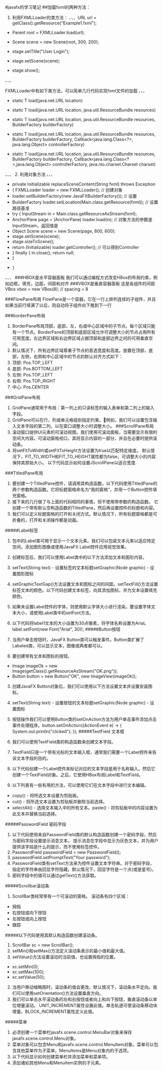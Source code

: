 ﻿﻿﻿﻿﻿﻿#javafx的学习笔记##加载fxml的两种方法：1. 利用FXMLLoader的类方法：、、、URL url = getClass().getResource("Example1.fxml"); * Parent root = FXMLLoader.load(url);			* Scene scene = new Scene(root, 300, 200);				* stage.setTitle("User Login");		* stage.setScene(scene);				* stage.show();、、、FXMLLoader中有如下类方法，可以简单几行代码实现fxml文件的加载、、、* static <T> T load(java.net.URL location)* static <T> T load(java.net.URL location, 	java.util.ResourceBundle resources)* static <T> T load(java.net.URL location, 	java.util.ResourceBundle resources, 	BuilderFactory builderFactory) * static <T> T load(java.net.URL location, 	java.util.ResourceBundle resources, 	BuilderFactory builderFactory, 	Callback<java.lang.Class<?>, java.lang.Object> controllerFactory)* static <T> T load(java.net.URL location, 	java.util.ResourceBundle resources, 	BuilderFactory builderFactory, 	Callback<java.lang.Class<?>,java.lang.Object> controllerFactory, 	java.nio.charset.Charset charset) 、、、2.  利用对象方法、、、    * private Initializable replaceSceneContent(String fxml) throws Exception * {         FXMLLoader loader = new FXMLLoader();	// 创建对象         * loader.setBuilderFactory(new JavaFXBuilderFactory());	// 设置* BuilderFactory        loader.setLocation(Main.class.getResource(fxml));	// 设置路径基准         * try {            InputStream in = Main.class.getResourceAsStream(fxml);           *  AnchorPane page = (AnchorPane) loader.load(in); // 对象方法的参数是InputStream，返回值是* Object             Scene scene = new Scene(page, 800, 600);          *   stage.setScene(scene);            * stage.sizeToScene();             * return (Initializable) loader.getController();	// 可以得到Controller        *  } finally {            in.close();            return null;       *  } *     }、、、###HBOX是水平容器面板我们可以通过编程方式改变HBox的布局约束，例如边框，填充，边距，间距和对齐###VBOX是垂直容器面板这是各组件的间距VBox vbox = new VBox(8); // spacing = 8###FlowPane布局FlowPane是一个容器。它在一行上排列连续的子组件，并且如果当前行填满了以后，则自动将子组件向下推到下一行###borderPane布局1. BorderPane布局顶部，底部，左，右或中心区域中的子节点。每个区域只能有一个节点。BorderPane的顶部和底部区域允许可调整大小的节点占用所有可用宽度。左边界区域和右边界区域占据顶部和底部边界之间的可用垂直空间。2. 默认情况下，所有边界区域尊重子节点的首选宽度和高度。放置在顶部，底部，左侧，右侧和中心区域中的节点的默认对齐方式如下：1.   顶部: Pos.TOP_LEFT2.   底部: Pos.BOTTOM_LEFT3. 左侧: Pos.TOP_LEFT4. 右侧: Pos.TOP_RIGHT5. 中心: Pos.CENTER###GridPane布局1.  GridPane通常用于布局：第一列上的只读标签的输入表单和第二列上的输入字段。2. GridPane可以在行，列或单元格级别指定约束。例如，我们可以设置包含输入文本字段的第二列，以在窗口调整大小时调整大小。###ScrollPane布局1. 滚动窗口提供UI元素的可滚动视图。我们使用可滚动面板，当需要显示有限的空间大内容。可滚动窗格视口，其将显示内容的一部分，并且在必要时提供滚动条。2. 将setFitToWidth或setFitToHeight方法设置为true以匹配特定维度。默认情况下，FIT_TO_WIDTH和FIT_TO_HEIGHT属性都为false，可调整大小的内容保持其原始大小。以下代码显示如何设置JScrollPane以适合宽度.###TitledPane布局1. 要创建一个TitledPane控件，请调用其构造函数。以下代码使用TitledPane的两个参数构造函数。它将标题窗格命名为“我的窗格”，并用一个Button控件填充窗格。2. 接下来的几行做了与上面的代码相同的事情，但不使用带参数的构造函数。 它创建一个带有默认空构造函数的TitledPane，然后再设置控件的标题和内容。3. 我们可以定义标题窗格的打开和关闭方式。默认情况下，所有标题窗格都是可折叠的，打开和关闭操作都是动画。#####Label标签1. 包中的Label类可用于显示一个文本元素。我们可以包装文本元素以适应特定空间，添加图形图像或使用JavaFX Label控件应用视觉效果。2. 创建标签后，我们可以使用Label类中的以下方法添加文本和图形内容。3. setText(String text) - 设置标签的文本标题setGraphic(Node graphic) - 设置图形图标4. setGraphicTextGap()方法设置文本和图标之间的间距。setTextFill()方法设置标签文本的颜色。以下代码创建文本标签，向其添加图标，并为文本设置填充颜色。3.  如果未设置Label控件的字体，则使用默认字体大小进行渲染。要设置字体文本大小，请使用Label类中的setFont方法。6. 以下代码将label1文本的大小设置为30点像素，将字体名称设置为Arial。label.setFont(new Font("Arial", 30));#####Button按钮1. 当用户单击按钮时，JavaFX Button类可以触发事件。Button类扩展了Labeled类，可以显示文本，图像或两者都可以。2. 要创建带有文本和图标的按钮。* Image imageOk = new Image(getClass().getResourceAsStream("OK.png"));* Button button = new Button("OK", new ImageView(imageOk));3. 创建JavaFX Button对象后，我们可以使用以下方法设置文本并设置安装图标。5. setText(String text) - 设置按钮的文本标题setGraphic(Node graphic) - 设置图标6.  按钮操作我们可以使用Button类的setOnAction方法为用户单击事件添加点击事件处理程序。button.setOnAction((ActionEvent e) -> {   System.out.println("clicked");});#####TextField 文本框1. 我们可以使用TextField类的构造函数来创建文本字段。2. TextField只是一个带有光标的文本输入框，通常我们需要一个Label控件来告诉文本字段的目的。2. 以下代码创建一个Label控件来标记对应的文本字段是用于名称输入。然后它创建一个TextField对象。之后，它使用HBox布局Label和TextField。3. 以下列表有一些有用的方法，可以使用它们在文本字段中进行文本编辑。* copy() - 将所选文本设置为剪贴板。* cut() - 将所选文本设置为剪贴板并删除当前选择。* selectAll() - 选择文本输入中的所有文本。paste() - 将剪贴板中的内容设置为此文本并替换当前选择。#####PasswordField 密码字段1. 以下代码使用来自PasswordField类的默认构造函数创建一个密码字段，然后为密码字段设置提示消息文本。 提示消息在字段中显示为灰色文本，并为用户提供该字段是什么的提示，而不使用标签控件。2. PasswordField passwordField = new PasswordField();3. passwordField.setPromptText("Your password");4. PasswordField类有setText方法来为控件设置文本字符串。对于密码字段，指定的字符串由回显字符隐藏。默认情况下，回显字符是一个点(或是星号)。5. 密码字段中的值可以通过getText()方法获取。#####Scrollbar滚动条1. ScrollBar类经常带有一个可滚动的窗格。滚动条有四个区域：* 拇指* 右按钮或向下按钮* 左按钮或向上按钮* 跟踪 #####以下代码使用其默认构造函数创建滚动条。1. ScrollBar sc = new ScrollBar();2. setMin()和setMax()方法定义滚动条表示的最小值和最大值。3. setValue()方法设置滚动的当前值，也设置拇指的位置。* sc.setMin(0);* sc.setMax(100);* sc.setValue(50);2. 当用户移动缩略图时，滚动条的值会更改。默认情况下，滚动条水平定向。我们可以使用setOrientation()方法设置垂直方向。3. 我们可以单击水平滚动条的左和右按钮或者向上和向下按钮，垂直滚动条以单位增量滚动。 UNIT_INCREMENT属性设置此值。单击轨道可使滚动条移动块增量。BLOCK_INCREMENT属性定义此值。#####菜单1. 必须创建一个菜单栏javafx.scene.control.MenuBar对象来保存javafx.scene.control.Menu对象。2. 菜单对象可以包含Menu和javafx.scene.control.MenuItem对象。菜单可以包含其他菜单作为子菜单。MenuItems是Menu对象内的子选项。3. 以下代码显示如何创建菜单栏并添加菜单和菜单项。4. 添加诸如其他Menu和MenuItem实例的子元素。